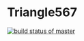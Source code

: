 # Triangle567

[![build status of master](https://travis-ci.org/tsmith567/Triangle567.svg?branch=master)](https://travis-ci.org/tsmith567/Triangle567)
